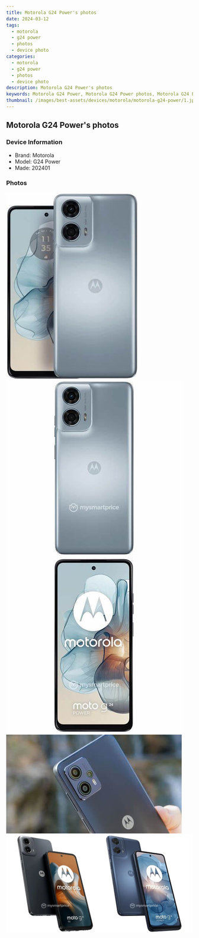 ```yaml
---
title: Motorola G24 Power's photos
date: 2024-03-12
tags: 
  - motorola
  - g24 power
  - photos
  - device photo
categories: 
  - motorola
  - g24 power
  - photos
  - device photo
description: Motorola G24 Power's photos
keywords: Motorola G24 Power, Motorola G24 Power photos, Motorola G24 Power device photo
thumbnail: /images/best-assets/devices/motorola/motorola-g24-power/1.jpg
---
```


## Motorola G24 Power's photos

### Device Information

- Brand: Motorola
- Model: G24 Power
- Made: 202401

### Photos

![/images/best-assets/devices/motorola/motorola-g24-power/1.jpg](/images/best-assets/devices/motorola/motorola-g24-power/1.jpg)
![/images/best-assets/devices/motorola/motorola-g24-power/2.jpg](/images/best-assets/devices/motorola/motorola-g24-power/2.jpg)
![/images/best-assets/devices/motorola/motorola-g24-power/3.jpg](/images/best-assets/devices/motorola/motorola-g24-power/3.jpg)
![/images/best-assets/devices/motorola/motorola-g24-power/4.jpg](/images/best-assets/devices/motorola/motorola-g24-power/4.jpg)
![/images/best-assets/devices/motorola/motorola-g24-power/5.jpg](/images/best-assets/devices/motorola/motorola-g24-power/5.jpg)
